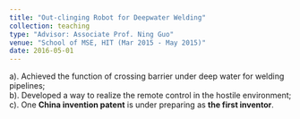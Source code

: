 ```yaml
---
title: "Out-clinging Robot for Deepwater Welding"
collection: teaching
type: "Advisor: Associate Prof. Ning Guo"
venue: "School of MSE, HIT (Mar 2015 - May 2015)"
date: 2016-05-01
---
```


a).	Achieved the function of crossing barrier under deep water for welding pipelines;     
b).	Developed a way to realize the remote control in the hostile environment;     
c).	One **China invention patent** is under preparing as **the first inventor**.
